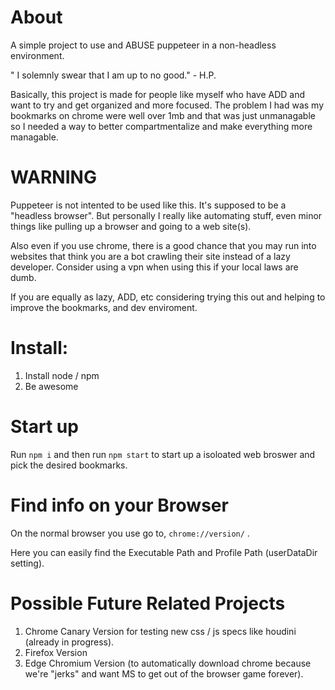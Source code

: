 # About
A simple project to use and ABUSE puppeteer in a non-headless environment.

" I solemnly swear that I am up to no good." - H.P.

Basically, this project is made for people like myself who have ADD and want to try and get organized and more focused. The problem I had was my bookmarks on chrome were well over 1mb and that was just unmanagable so I needed a way to better compartmentalize and make everything more managable.


# WARNING
Puppeteer is not intented to be used like this. It's supposed to be a "headless browser". But personally I really like automating stuff, even minor things like pulling up a browser and going to a web site(s). 

Also even if you use chrome, there is a good chance that you may run into websites that think you are a bot crawling their site instead of a lazy developer. Consider using a vpn when using this if your local laws are dumb.

If you are equally as lazy, ADD, etc considering trying this out and helping to improve the bookmarks, and dev enviroment.



# Install:
1. Install node / npm
2. Be awesome

# Start up
Run `npm i` and then run `npm start` to start up a isoloated web broswer and pick the desired bookmarks.


# Find info on your Browser
On the normal browser you use go to, `chrome://version/` .

Here you can easily find the Executable Path and Profile Path (userDataDir setting).


# Possible Future Related Projects
1. Chrome Canary Version for testing new css / js specs like houdini (already in progress).
2. Firefox Version
3. Edge Chromium Version (to automatically download chrome because we're "jerks" and want MS to get out of the browser game forever).